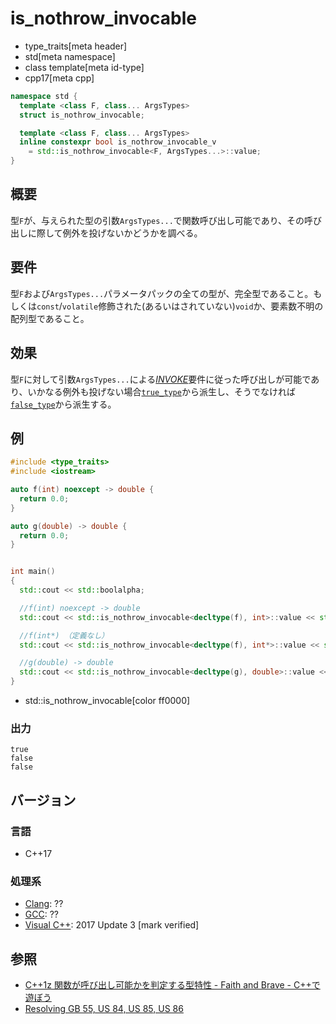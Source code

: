 # is_nothrow_invocable
* type_traits[meta header]
* std[meta namespace]
* class template[meta id-type]
* cpp17[meta cpp]

```cpp
namespace std {
  template <class F, class... ArgsTypes>
  struct is_nothrow_invocable;

  template <class F, class... ArgsTypes>
  inline constexpr bool is_nothrow_invocable_v 
    = std::is_nothrow_invocable<F, ArgsTypes...>::value;
}
```

## 概要
型`F`が、与えられた型の引数`ArgsTypes...`で関数呼び出し可能であり、その呼び出しに際して例外を投げないかどうかを調べる。


## 要件
型`F`および`ArgsTypes...`パラメータパックの全ての型が、完全型であること。もしくは`const`/`volatile`修飾された(あるいはされていない)`void`か、要素数不明の配列型であること。


## 効果
型`F`に対して引数`ArgsTypes...`による[*INVOKE*](/reference/concepts/Invoke.md)要件に従った呼び出しが可能であり、いかなる例外も投げない場合[`true_type`](true_type.md)から派生し、そうでなければ[`false_type`](false_type.md)から派生する。


## 例

```cpp example
#include <type_traits>
#include <iostream>

auto f(int) noexcept -> double {
  return 0.0;
}

auto g(double) -> double {
  return 0.0;
}


int main()
{
  std::cout << std::boolalpha;

  //f(int) noexcept -> double
  std::cout << std::is_nothrow_invocable<decltype(f), int>::value << std::endl;

  //f(int*) （定義なし）
  std::cout << std::is_nothrow_invocable<decltype(f), int*>::value << std::endl;

  //g(double) -> double
  std::cout << std::is_nothrow_invocable<decltype(g), double>::value << std::endl;
}
```
* std::is_nothrow_invocable[color ff0000]

### 出力
```
true
false
false
```

## バージョン
### 言語
- C++17

### 処理系
- [Clang](/implementation.md#clang): ??
- [GCC](/implementation.md#gcc): ??
- [Visual C++](/implementation.md#visual_cpp): 2017 Update 3 [mark verified]

## 参照
- [C++1z 関数が呼び出し可能かを判定する型特性 - Faith and Brave - C++で遊ぼう](https://faithandbrave.hateblo.jp/entry/2016/05/13/183857)
- [Resolving GB 55, US 84, US 85, US 86](http://www.open-std.org/jtc1/sc22/wg21/docs/papers/2017/p0604r0.html)
